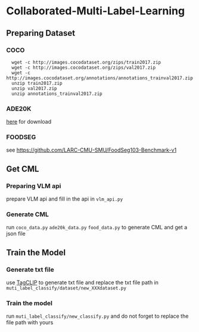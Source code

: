 # Collaborated-Multi-Label-Learning
## Preparing Dataset
### COCO
```
  wget -c http://images.cocodataset.org/zips/train2017.zip
  wget -c http://images.cocodataset.org/zips/val2017.zip
  wget -c http://images.cocodataset.org/annotations/annotations_trainval2017.zip
  unzip train2017.zip
  unzip val2017.zip
  unzip annotations_trainval2017.zip
```
### ADE20K
[here](https://ai-studio-online.bj.bcebos.com/v1/fc797adb86ea40418938c95a9291a249ed160e826a5844c087b2b46a89e2e5a7?responseContentDisposition=attachment%3Bfilename%3DADEChallengeData2016.zip&authorization=bce-auth-v1%2F5cfe9a5e1454405eb2a975c43eace6ec%2F2025-07-23T04%3A20%3A21Z%2F60%2F%2F582c8ca6fdd1af1cfb32dd31950c218f4a4456cc5304d064f90bc36863404044) for download
### FOODSEG
see <https://github.com/LARC-CMU-SMU/FoodSeg103-Benchmark-v1>
## Get CML 
### Preparing VLM api
prepare VLM api and fill in the api in `vlm_api.py`
### Generate CML
run `coco_data.py` `ade20k_data.py` `food_data.py` to generate CML and get a json file
## Train the Model
### Generate txt file
use [TagCLIP](https://github.com/linyq2117/TagCLIP) to generate txt file and replace the txt file path in `muti_label_classify/dataset/new_XXXdataset.py`
### Train the model
run `muti_label_classify/new_classify.py` and do not forget to replace the file path with yours
